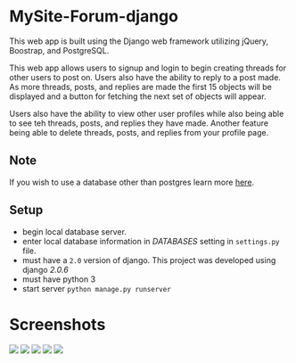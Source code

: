 # MySite-Forum-django

This web app is built using the Django web framework utilizing jQuery, Boostrap, and PostgreSQL.

This web app allows users to signup and login to begin creating threads for other users to post on. Users also have the ability to reply to a post made. As more threads, posts, and replies are made the first 15 objects will be displayed and a button for fetching the next set of objects will appear.

Users also have the ability to view other user profiles while also being able to see teh threads, posts, and replies they have made. Another feature being able to delete threads, posts, and replies from your profile page.


## Note
If you wish to use a database other than postgres learn more [here](https://docs.djangoproject.com/en/2.0/ref/settings/#databases).

## Setup

* begin local database server.
* enter local database information in _DATABASES_ setting in `settings.py` file.
* must have a `2.0` version of django. This project was developed using django _2.0.6_
* must have python 3
* start server `python manage.py runserver`

# Screenshots
<image src="images/Screenshot1.png"/>
<image src="images/Screenshot2.png"/>
<image src="images/Screenshot3.png"/>
<image src="images/Screenshot4.png"/>
<image src="images/Screenshot5.png"/>
